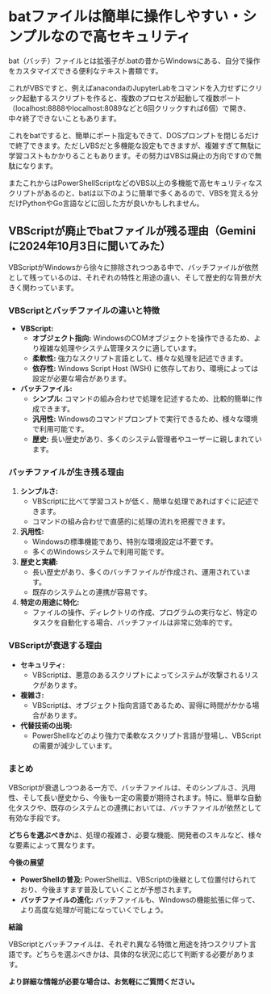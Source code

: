 # batファイルは簡単に操作しやすい・シンプルなので高セキュリティ
bat（バッチ）ファイルとは拡張子が.batの昔からWindowsにある、自分で操作をカスタマイズできる便利なテキスト書類です。  

これがVBSですと、例えばanacondaのJupyterLabをコマンドを入力せずにクリック起動するスクリプトを作ると、複数のプロセスが起動して複数ポート（localhost:8888やlocalhost:8089などと6回クリックすれば6個）で開き、中々終了できないこともあります。  

これをbatですると、簡単にポート指定もできて、DOSプロンプトを閉じるだけで終了できます。ただしVBSだと多機能な設定もできますが、複雑すぎて無駄に学習コストもかかりることもあります。その努力はVBSは廃止の方向ですので無駄になります。  

またこれからはPowerShellScriptなどのVBS以上の多機能で高セキュリティなスクリプトがあるのと、batは以下のように簡単で多くあるので、VBSを覚える分だけPythonやGo言語などに回した方が良いかもしれません。

## VBScriptが廃止でbatファイルが残る理由（Geminiに2024年10月3日に聞いてみた）
VBScriptがWindowsから徐々に排除されつつある中で、バッチファイルが依然として残っているのは、それぞれの特性と用途の違い、そして歴史的な背景が大きく関わっています。

### VBScriptとバッチファイルの違いと特徴

* **VBScript:**
    * **オブジェクト指向:** WindowsのCOMオブジェクトを操作できるため、より複雑な処理やシステム管理タスクに適しています。
    * **柔軟性:** 強力なスクリプト言語として、様々な処理を記述できます。
    * **依存性:** Windows Script Host (WSH) に依存しており、環境によっては設定が必要な場合があります。
* **バッチファイル:**
    * **シンプル:** コマンドの組み合わせで処理を記述するため、比較的簡単に作成できます。
    * **汎用性:** Windowsのコマンドプロンプトで実行できるため、様々な環境で利用可能です。
    * **歴史:** 長い歴史があり、多くのシステム管理者やユーザーに親しまれています。

### バッチファイルが生き残る理由

1. **シンプルさ:**
    * VBScriptに比べて学習コストが低く、簡単な処理であればすぐに記述できます。
    * コマンドの組み合わせで直感的に処理の流れを把握できます。
2. **汎用性:**
    * Windowsの標準機能であり、特別な環境設定は不要です。
    * 多くのWindowsシステムで利用可能です。
3. **歴史と実績:**
    * 長い歴史があり、多くのバッチファイルが作成され、運用されています。
    * 既存のシステムとの連携が容易です。
4. **特定の用途に特化:**
    * ファイルの操作、ディレクトリの作成、プログラムの実行など、特定のタスクを自動化する場合、バッチファイルは非常に効率的です。

### VBScriptが衰退する理由

* **セキュリティ:**
    * VBScriptは、悪意のあるスクリプトによってシステムが攻撃されるリスクがあります。
* **複雑さ:**
    * VBScriptは、オブジェクト指向言語であるため、習得に時間がかかる場合があります。
* **代替技術の出現:**
    * PowerShellなどのより強力で柔軟なスクリプト言語が登場し、VBScriptの需要が減少しています。

### まとめ

VBScriptが衰退しつつある一方で、バッチファイルは、そのシンプルさ、汎用性、そして長い歴史から、今後も一定の需要が期待されます。特に、簡単な自動化タスクや、既存のシステムとの連携においては、バッチファイルが依然として有効な手段です。

**どちらを選ぶべきか**は、処理の複雑さ、必要な機能、開発者のスキルなど、様々な要素によって異なります。

**今後の展望**

* **PowerShellの普及:** PowerShellは、VBScriptの後継として位置付けられており、今後ますます普及していくことが予想されます。
* **バッチファイルの進化:** バッチファイルも、Windowsの機能拡張に伴って、より高度な処理が可能になっていくでしょう。

**結論**

VBScriptとバッチファイルは、それぞれ異なる特徴と用途を持つスクリプト言語です。どちらを選ぶべきかは、具体的な状況に応じて判断する必要があります。

**より詳細な情報が必要な場合は、お気軽にご質問ください。**
